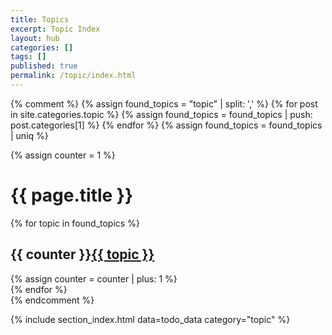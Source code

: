 ```yaml
---
title: Topics
excerpt: Topic Index
layout: hub
categories: []
tags: []
published: true
permalink: /topic/index.html
---
```


{% comment %}
{% assign found_topics = "topic" | split: ',' %}
{% for post in site.categories.topic %}
    {% assign found_topics = found_topics | push: post.categories[1] %}
{% endfor %}
{% assign found_topics = found_topics | uniq %}

{% assign counter = 1 %}

<div class="section_container_wrapper section_container_wrapper_border bottom_margin_10">
    <h1>{{ page.title }}</h1>
    <div class="section_container top_margin_10 bottom_margin_10">
        <div class="block block_default_fonts">
            <div class="entries">
                {% for topic in found_topics %}
                <div class="index_entry">
                    <h2 class="indexed"><span>{{ counter }}</span><a href="{{ post.url }}">{{ topic }}</a></h2>
                    {% assign counter = counter | plus: 1 %}
                </div>
                {% endfor %}
            </div>
        </div>
    </div>
</div>
{% endcomment %}

{% include section_index.html data=todo_data category="topic" %}
